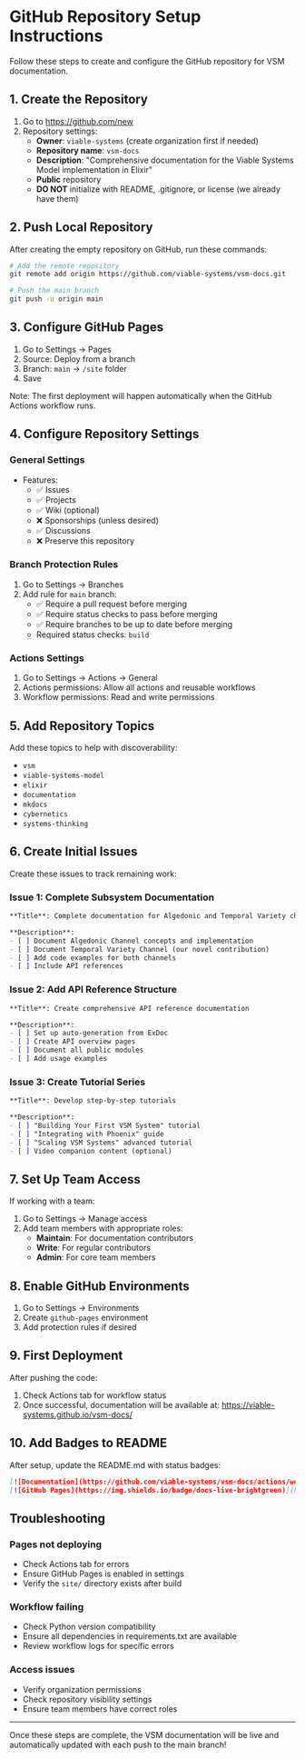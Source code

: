 # GitHub Repository Setup Instructions

Follow these steps to create and configure the GitHub repository for VSM documentation.

## 1. Create the Repository

1. Go to https://github.com/new
2. Repository settings:
   - **Owner**: `viable-systems` (create organization first if needed)
   - **Repository name**: `vsm-docs`
   - **Description**: "Comprehensive documentation for the Viable Systems Model implementation in Elixir"
   - **Public** repository
   - **DO NOT** initialize with README, .gitignore, or license (we already have them)

## 2. Push Local Repository

After creating the empty repository on GitHub, run these commands:

```bash
# Add the remote repository
git remote add origin https://github.com/viable-systems/vsm-docs.git

# Push the main branch
git push -u origin main
```

## 3. Configure GitHub Pages

1. Go to Settings → Pages
2. Source: Deploy from a branch
3. Branch: `main` → `/site` folder
4. Save

Note: The first deployment will happen automatically when the GitHub Actions workflow runs.

## 4. Configure Repository Settings

### General Settings
- Features:
  - ✅ Issues
  - ✅ Projects
  - ✅ Wiki (optional)
  - ❌ Sponsorships (unless desired)
  - ✅ Discussions
  - ❌ Preserve this repository

### Branch Protection Rules
1. Go to Settings → Branches
2. Add rule for `main` branch:
   - ✅ Require a pull request before merging
   - ✅ Require status checks to pass before merging
   - ✅ Require branches to be up to date before merging
   - Required status checks: `build`

### Actions Settings
1. Go to Settings → Actions → General
2. Actions permissions: Allow all actions and reusable workflows
3. Workflow permissions: Read and write permissions

## 5. Add Repository Topics

Add these topics to help with discoverability:
- `vsm`
- `viable-systems-model`
- `elixir`
- `documentation`
- `mkdocs`
- `cybernetics`
- `systems-thinking`

## 6. Create Initial Issues

Create these issues to track remaining work:

### Issue 1: Complete Subsystem Documentation
```markdown
**Title**: Complete documentation for Algedonic and Temporal Variety channels

**Description**:
- [ ] Document Algedonic Channel concepts and implementation
- [ ] Document Temporal Variety Channel (our novel contribution)
- [ ] Add code examples for both channels
- [ ] Include API references
```

### Issue 2: Add API Reference Structure
```markdown
**Title**: Create comprehensive API reference documentation

**Description**:
- [ ] Set up auto-generation from ExDoc
- [ ] Create API overview pages
- [ ] Document all public modules
- [ ] Add usage examples
```

### Issue 3: Create Tutorial Series
```markdown
**Title**: Develop step-by-step tutorials

**Description**:
- [ ] "Building Your First VSM System" tutorial
- [ ] "Integrating with Phoenix" guide
- [ ] "Scaling VSM Systems" advanced tutorial
- [ ] Video companion content (optional)
```

## 7. Set Up Team Access

If working with a team:
1. Go to Settings → Manage access
2. Add team members with appropriate roles:
   - **Maintain**: For documentation contributors
   - **Write**: For regular contributors
   - **Admin**: For core team members

## 8. Enable GitHub Environments

1. Go to Settings → Environments
2. Create `github-pages` environment
3. Add protection rules if desired

## 9. First Deployment

After pushing the code:
1. Check Actions tab for workflow status
2. Once successful, documentation will be available at:
   https://viable-systems.github.io/vsm-docs/

## 10. Add Badges to README

After setup, update the README.md with status badges:

```markdown
[![Documentation](https://github.com/viable-systems/vsm-docs/actions/workflows/deploy.yml/badge.svg)](https://github.com/viable-systems/vsm-docs/actions/workflows/deploy.yml)
[![GitHub Pages](https://img.shields.io/badge/docs-live-brightgreen)](https://viable-systems.github.io/vsm-docs/)
```

## Troubleshooting

### Pages not deploying
- Check Actions tab for errors
- Ensure GitHub Pages is enabled in settings
- Verify the `site/` directory exists after build

### Workflow failing
- Check Python version compatibility
- Ensure all dependencies in requirements.txt are available
- Review workflow logs for specific errors

### Access issues
- Verify organization permissions
- Check repository visibility settings
- Ensure team members have correct roles

---

Once these steps are complete, the VSM documentation will be live and automatically updated with each push to the main branch!